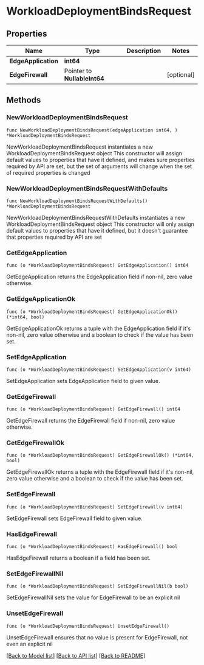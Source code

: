 # WorkloadDeploymentBindsRequest

## Properties

Name | Type | Description | Notes
------------ | ------------- | ------------- | -------------
**EdgeApplication** | **int64** |  | 
**EdgeFirewall** | Pointer to **NullableInt64** |  | [optional] 

## Methods

### NewWorkloadDeploymentBindsRequest

`func NewWorkloadDeploymentBindsRequest(edgeApplication int64, ) *WorkloadDeploymentBindsRequest`

NewWorkloadDeploymentBindsRequest instantiates a new WorkloadDeploymentBindsRequest object
This constructor will assign default values to properties that have it defined,
and makes sure properties required by API are set, but the set of arguments
will change when the set of required properties is changed

### NewWorkloadDeploymentBindsRequestWithDefaults

`func NewWorkloadDeploymentBindsRequestWithDefaults() *WorkloadDeploymentBindsRequest`

NewWorkloadDeploymentBindsRequestWithDefaults instantiates a new WorkloadDeploymentBindsRequest object
This constructor will only assign default values to properties that have it defined,
but it doesn't guarantee that properties required by API are set

### GetEdgeApplication

`func (o *WorkloadDeploymentBindsRequest) GetEdgeApplication() int64`

GetEdgeApplication returns the EdgeApplication field if non-nil, zero value otherwise.

### GetEdgeApplicationOk

`func (o *WorkloadDeploymentBindsRequest) GetEdgeApplicationOk() (*int64, bool)`

GetEdgeApplicationOk returns a tuple with the EdgeApplication field if it's non-nil, zero value otherwise
and a boolean to check if the value has been set.

### SetEdgeApplication

`func (o *WorkloadDeploymentBindsRequest) SetEdgeApplication(v int64)`

SetEdgeApplication sets EdgeApplication field to given value.


### GetEdgeFirewall

`func (o *WorkloadDeploymentBindsRequest) GetEdgeFirewall() int64`

GetEdgeFirewall returns the EdgeFirewall field if non-nil, zero value otherwise.

### GetEdgeFirewallOk

`func (o *WorkloadDeploymentBindsRequest) GetEdgeFirewallOk() (*int64, bool)`

GetEdgeFirewallOk returns a tuple with the EdgeFirewall field if it's non-nil, zero value otherwise
and a boolean to check if the value has been set.

### SetEdgeFirewall

`func (o *WorkloadDeploymentBindsRequest) SetEdgeFirewall(v int64)`

SetEdgeFirewall sets EdgeFirewall field to given value.

### HasEdgeFirewall

`func (o *WorkloadDeploymentBindsRequest) HasEdgeFirewall() bool`

HasEdgeFirewall returns a boolean if a field has been set.

### SetEdgeFirewallNil

`func (o *WorkloadDeploymentBindsRequest) SetEdgeFirewallNil(b bool)`

 SetEdgeFirewallNil sets the value for EdgeFirewall to be an explicit nil

### UnsetEdgeFirewall
`func (o *WorkloadDeploymentBindsRequest) UnsetEdgeFirewall()`

UnsetEdgeFirewall ensures that no value is present for EdgeFirewall, not even an explicit nil

[[Back to Model list]](../README.md#documentation-for-models) [[Back to API list]](../README.md#documentation-for-api-endpoints) [[Back to README]](../README.md)


